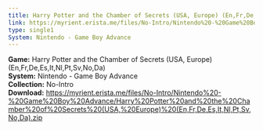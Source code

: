 ```yaml
---
title: Harry Potter and the Chamber of Secrets (USA, Europe) (En,Fr,De,Es,It,Nl,Pt,Sv,No,Da)
link: https://myrient.erista.me/files/No-Intro/Nintendo%20-%20Game%20Boy%20Advance/Harry%20Potter%20and%20the%20Chamber%20of%20Secrets%20(USA,%20Europe)%20(En,Fr,De,Es,It,Nl,Pt,Sv,No,Da).zip
type: single1
System: Nintendo - Game Boy Advance
---
```

<b>Game:</b> Harry Potter and the Chamber of Secrets (USA, Europe) (En,Fr,De,Es,It,Nl,Pt,Sv,No,Da)<br>
<b>System:</b> Nintendo - Game Boy Advance<br>
<b>Collection:</b> No-Intro<br>
<b>Download:</b> https://myrient.erista.me/files/No-Intro/Nintendo%20-%20Game%20Boy%20Advance/Harry%20Potter%20and%20the%20Chamber%20of%20Secrets%20(USA,%20Europe)%20(En,Fr,De,Es,It,Nl,Pt,Sv,No,Da).zip